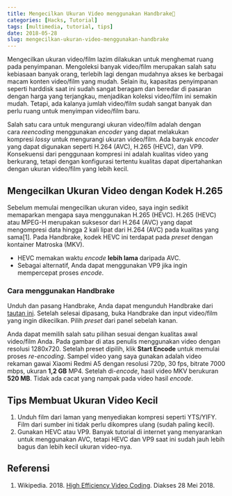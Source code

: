 ```yaml
---
title: Mengecilkan Ukuran Video menggunakan Handbrake🍹
categories: [Hacks, Tutorial]
tags: [multimedia, tutorial, tips]
date: 2018-05-28
slug: mengecilkan-ukuran-video-menggunakan-handbrake
---
```


Mengecilkan ukuran video/film lazim dilakukan untuk menghemat ruang pada penyimpanan. Mengoleksi banyak video/film
merupakan salah satu kebiasaan banyak orang, terlebih lagi dengan mudahnya akses ke berbagai macam konten video/film
yang mudah. Selain itu, kapasitas penyimpanan seperti harddisk saat ini sudah sangat beragam dan beredar di pasaran
dengan harga yang terjangkau, menjadikan koleksi video/film ini semakin mudah. Tetapi, ada kalanya jumlah video/film
sudah sangat banyak dan perlu ruang untuk menyimpan video/film baru.

Salah satu cara untuk mengurangi ukuran video/film adalah dengan cara *reencoding* menggunakan *encoder* yang dapat
melakukan kompresi *lossy* untuk mengurangi ukuran video/film. Ada banyak *encoder* yang dapat digunakan seperti H.264
(AVC), H.265 (HEVC), dan VP9. Konsekuensi dari penggunaan kompresi ini adalah kualitas video yang berkurang, tetapi
dengan konfigurasi tertentu kualitas dapat dipertahankan dengan ukuran video/film yang lebih kecil.

## Mengecilkan Ukuran Video dengan Kodek H.265

Sebelum memulai mengecilkan ukuran video, saya ingin sedikit memaparkan mengapa saya menggunakan H.265 (HEVC). H.265
(HEVC) atau MPEG-H merupakan suksesor dari H.264 (AVC) yang dapat mengompresi data hingga 2 kali lipat dari H.264 (AVC)
pada kualitas yang sama\[1\]. Pada Handbrake, kodek HEVC ini terdapat pada *preset* dengan kontainer Matroska (MKV).

- HEVC memakan waktu *encode* **lebih lama** daripada AVC.
- Sebagai alternatif, Anda dapat menggunakan VP9 jika ingin mempercepat proses *encode*.

### Cara menggunakan Handbrake

Unduh dan pasang Handbrake, Anda dapat mengunduh Handbrake dari [tautan ini](https://handbrake.fr). Setelah selesai
dipasang, buka Handbrake dan input video/film yang ingin dikecilkan. Pilih *preset* dari panel sebelah kanan.

Anda dapat memilih salah satu pilihan sesuai dengan kualitas awal video/film Anda. Pada gambar di atas penulis
menggunakan video dengan resolusi 1280x720. Setelah preset dipilih, klik **Start Encode** untuk memulai proses
*re-encoding*. Sampel video yang saya gunakan adalah video rekaman gawai Xiaomi Redmi A5 dengan resolusi 720p, 30 fps,
bitrate 7000 mbps, ukuran **1,2 GB** MP4. Setelah di-*encode*, hasil video MKV berukuran **520 MB**. Tidak ada cacat
yang nampak pada video hasil *encode*.

## Tips Membuat Ukuran Video Kecil

1. Unduh film dari laman yang menyediakan kompresi seperti YTS/YIFY. Film dari sumber ini tidak perlu dikompres ulang
   (sudah paling kecil).
2. Gunakan HEVC atau VP9. Banyak tutorial di internet yang menyarankan untuk menggunakan AVC, tetapi HEVC dan VP9 saat
   ini sudah jauh lebih bagus dan lebih kecil ukuran video-nya.

## Referensi

1. Wikipedia. 2018. [High Efficiency Video Coding](https://en.wikipedia.org/wiki/High_Efficiency_Video_Coding). Diakses 28 Mei 2018.
